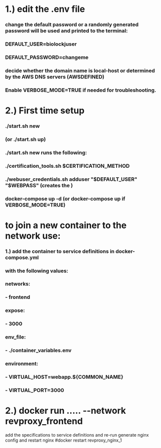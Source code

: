 

# 1.) edit the .env file
### change the default password or a randomly generated password will be used and printed to the terminal:
### DEFAULT_USER=biolockjuser
### DEFAULT_PASSWORD=changeme

### decide whether the domain name is local-host or determined by the AWS DNS servers (AWSDEFINED)

### Enable VERBOSE_MODE=TRUE if needed for troubleshooting.

# 2.) First time setup
### ./start.sh new   
### (or ./start.sh up)

### ./start.sh new runs the following:
### ./certification_tools.sh $CERTIFICATION_METHOD
### ./webuser_credentials.sh adduser "$DEFAULT_USER" "$WEBPASS"  (creates the )
### docker-compose up -d  (or docker-compose up if VERBOSE_MODE=TRUE)

# to join a new container to the network use:
### 1.) add the container to service definitions in docker-compose.yml
### with the following values:
### networks:
###      - frontend
###    expose:
###      - 3000
###    env_file:
###      - ./container_variables.env
###    environment:
###      - VIRTUAL_HOST=webapp.${COMMON_NAME}
###      - VIRTUAL_PORT=3000
# 2.) docker run ..... --network revproxy_frontend  <myimagename>
 add the specifications to service definitions
 and re-run generate nginx config and restart nginx
 #docker restart revproxy_nginx_1